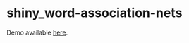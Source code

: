 # shiny_word-association-nets

Demo available [here](https://jasontimm.shinyapps.io/shiny_word-association-nets/).
